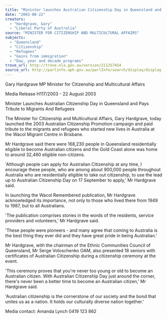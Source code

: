 ```yaml
---
title: "Minister launches Australian Citizenship Day in Queensland and pays tribute to migrants and refugees."
date: "2003-08-22"
creators:
  - "Hardgrave, Gary"
  - "Liberal Party of Australia"
source: "MINISTER FOR CITIZENSHIP AND MULTICULTURAL AFFAIRS"
subjects:
  - "Queensland"
  - "Citizenship"
  - "Refugees"
  - "Gains from immigration"
  - "Day, year and decade programs"
trove_url: http://trove.nla.gov.au/version/211257454
source_url: http://parlinfo.aph.gov.au/parlInfo/search/display/display.w3p;query=Id%3A%22media/pressrel/RX7A6%22
---
```


 Gary Hardgrave MP   Minister for Citizenship and Multicultural Affairs 

   Media Release H117/2003 - 22 August 2003

 

 Minister Launches Australian Citizenship Day in Queensland and Pays Tribute  to Migrants And Refugees

 The Minister for Citizenship and Multicultural Affairs, Gary Hardgrave, today launched the  2003 Australian Citizenship Promotion campaign and paid tribute to the migrants and  refugees who started new lives in Australia at the Wacol Migrant Centre in Brisbane.

 Mr Hardgrave said there were 168,230 people in Queensland residentially eligible to  become Australian citizens and the Gold Coast alone was home to around 32,460 eligible  non-citizens.

 'Although people can apply for Australian Citizenship at any time, I encourage these people,  who are among about 900,000 people throughout Australia who are residentially eligible to  take out citizenship, to use the lead up to Australian Citizenship Day on 17 September to  apply,' Mr Hardgrave said. 

 In launching the Wacol Remembered publication, Mr Hardgrave acknowledged its  importance, not only to those who lived there from 1949 to 1987, but to all Australians.

 'The publication comprises stories in the words of the residents, service providers and  volunteers,' Mr Hardgrave said.

 'These people were pioneers - and many agree that coming to Australia is the best thing  they ever did and they have great pride in being Australian.'

 Mr Hardgrave, with the chairman of the Ethnic Communities Council of Queensland, Mr  Serge Voloschenko OAM, also presented 18 seniors with certificates of Australian  Citizenship during a citizenship ceremony at the event.

 'This ceremony proves that you're never too young or old to become an Australian citizen.  With Australian Citizenship Day just around the corner, there's never been a better time to  become an Australian citizen,' Mr Hardgrave said.

 'Australian citizenship is the cornerstone of our society and the bond that unites us as a  nation. It holds our culturally diverse nation together.'

 Media contact: Amanda Lynch 0419 123 862 

